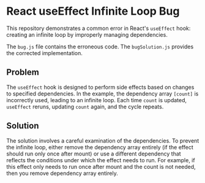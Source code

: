 # React useEffect Infinite Loop Bug

This repository demonstrates a common error in React's `useEffect` hook: creating an infinite loop by improperly managing dependencies.

The `bug.js` file contains the erroneous code.  The `bugSolution.js` provides the corrected implementation.

## Problem

The `useEffect` hook is designed to perform side effects based on changes to specified dependencies.  In the example, the dependency array `[count]` is incorrectly used, leading to an infinite loop.  Each time `count` is updated, `useEffect` reruns, updating `count` again, and the cycle repeats.

## Solution

The solution involves a careful examination of the dependencies.  To prevent the infinite loop, either remove the dependency array entirely (if the effect should run only once after mount) or use a different dependency that reflects the conditions under which the effect needs to run. For example, if this effect only needs to run once after mount and the count is not needed, then you remove dependency array entirely.